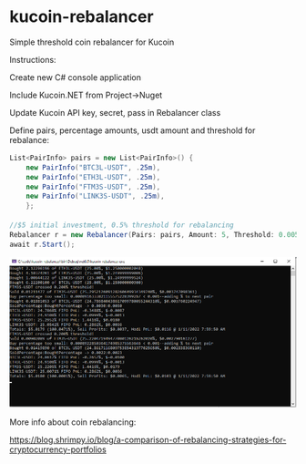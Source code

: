 # kucoin-rebalancer
Simple threshold coin rebalancer for Kucoin

Instructions:

Create new C# console application

Include Kucoin.NET from Project->Nuget

Update Kucoin API key, secret, pass in Rebalancer class

Define pairs, percentage amounts, usdt amount and threshold for rebalance:

```csharp
List<PairInfo> pairs = new List<PairInfo>() {
    new PairInfo("BTC3L-USDT", .25m),
    new PairInfo("ETH3L-USDT", .25m),
    new PairInfo("FTM3S-USDT", .25m),
    new PairInfo("LINK3S-USDT", .25m),
    };

//$5 initial investment, 0.5% threshold for rebalancing 
Rebalancer r = new Rebalancer(Pairs: pairs, Amount: 5, Threshold: 0.005m, Paper: false); 
await r.Start();
```

![Screenshot](ss.png)

More info about coin rebalancing:

https://blog.shrimpy.io/blog/a-comparison-of-rebalancing-strategies-for-cryptocurrency-portfolios
